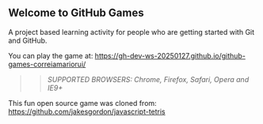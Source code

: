 ## Welcome to GitHub Games

A project based learning activity for people who are getting started with Git and GitHub.

<!--You can play the game at: https://githubschool.github.io/github-games/-->
You can play the game at: https://gh-dev-ws-20250127.github.io/github-games-correiamariorui/

>> _*SUPPORTED BROWSERS*: Chrome, Firefox, Safari, Opera and IE9+_

This fun open source game was cloned from: https://github.com/jakesgordon/javascript-tetris
